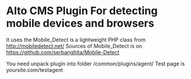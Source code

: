 Alto CMS Plugin For detecting mobile devices and browsers 
=========================================================

It uses the Mobile_Detect is a lightweight PHP class from http://mobiledetect.net/
Sources of Mobile_Detect is on https://github.com/serbanghita/Mobile-Detect

You need unpack plugin into folder /common/plugins/agent/
Test page is yoursite.com/testagent